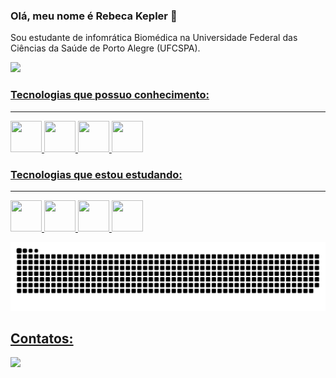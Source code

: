 ### Olá, meu nome é Rebeca Kepler 👋

Sou estudante de infomrática Biomédica na Universidade Federal das Ciências da Saúde de Porto Alegre (UFCSPA).

<div>
  <a href = "https://github.com/becakep">
  <img heigh="180em" src="https://github-readme-stats.vercel.app/api?username=becakep&show_icons=true&theme=dracula&include_all_commits=true&count_private=true"/>

  ### Tecnologias que possuo conhecimento:
___________
<div>
  <div>
   <div>
     <div>


<img src="https://cdn.jsdelivr.net/gh/devicons/devicon/icons/java/java-plain.svg" width="50" height="50"/>
<img src= "https://cdn.jsdelivr.net/gh/devicons/devicon/icons/mysql/mysql-plain.svg" width="50" height="50" />
<img src= "https://cdn.jsdelivr.net/gh/devicons/devicon/icons/c/c-plain.svg" width="50" height="50" />
<img src= "https://cdn.jsdelivr.net/gh/devicons/devicon/icons/python/python-original.svg" width="50" height="50"/>

  ### Tecnologias que estou estudando:
  ___________
  </div>

  <img src="https://cdn.jsdelivr.net/gh/devicons/devicon/icons/html5/html5-original.svg" width="50" height="50"/>
  <img src="https://cdn.jsdelivr.net/gh/devicons/devicon/icons/css3/css3-original.svg" width="50" height="50"/>
  <img src="https://cdn.jsdelivr.net/gh/devicons/devicon/icons/javascript/javascript-original.svg" width="50" height="50"/>
  <img src="https://cdn.jsdelivr.net/gh/devicons/devicon/icons/bootstrap/bootstrap-original.svg" width="50" height="50"/>

 ![Snake animation](https://github.com/ellen2121/ellen2121/blob/output/github-contribution-grid-snake.svg)

 </div>

## Contatos:

<div>
<a href="https://www.linkedin.com/in/rebeca-kepler-ab3615251/" target="_blank"><img src="https://img.shields.io/badge/-LinkedIn-%230077B5?style=for-the-badge&logo=linkedin&logoColor=white" target="_blank"></a>  

</div>

<!--
**becakep/becakep** is a ✨ _special_ ✨ repository because its `README.md` (this file) appears on your GitHub profile.

Here are some ideas to get you started:

- 🔭 I’m currently working on ...
- 🌱 I’m currently learning ...
- 👯 I’m looking to collaborate on ...
- 🤔 I’m looking for help with ...
- 💬 Ask me about ...
- 📫 How to reach me: ...
- 😄 Pronouns: ...
- ⚡ Fun fact: ...
-->

      
